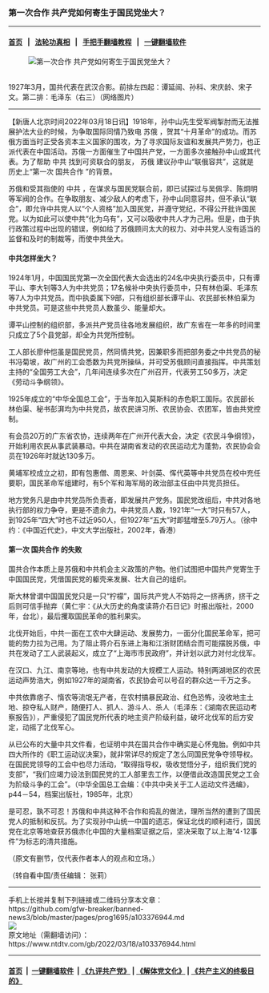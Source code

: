 ### 第一次合作 共产党如何寄生于国民党坐大？
------------------------

#### [首页](https://github.com/gfw-breaker/banned-news3/blob/master/README.md) &nbsp;&nbsp;|&nbsp;&nbsp; [法轮功真相](https://github.com/begood0513/basic/blob/master/README.md)  &nbsp;&nbsp;|&nbsp;&nbsp; [手把手翻墙教程](https://github.com/gfw-breaker/guides/wiki)  &nbsp;&nbsp;|&nbsp;&nbsp; [一键翻墙软件](https://github.com/gfw-breaker/nogfw/blob/master/README.md)  



<div><div class="featured_image">
 <figure>
  <img alt="第一次合作 共产党如何寄生于国民党坐大？" src="https://i.ntdtv.com/assets/uploads/2022/03/2022-03-18_145409-800x450.jpg"/>
 </figure><br/>
 <span class="caption">
  1927年3月，国共代表在武汉合影。前排左四起：谭延闿、孙科、宋庆龄、宋子文。第二排：毛泽东（右三）（网络图片）
 </span>
</div>
</div><hr/>


<div><div class="post_content" itemprop="articleBody">
 <p>
  【新唐人北京时间2022年03月18日讯】1918年，孙中山先生受军阀掣肘而无法推展护法大业的时候，为争取国际同情乃致电
  <ok href="https://www.ntdtv.com/gb/苏俄.htm">
   苏俄
  </ok>
  ，贺其“十月革命”的成功。而苏俄方面当时正受各资本主义国家的围攻，为了寻求国际友谊和发展共产势力，也正派代表在中国活动。苏俄一方面催生了中国共产党，一方面多次接触孙中山或其代表。为了帮助
  <ok href="https://www.ntdtv.com/gb/中共.htm">
   中共
  </ok>
  找到可资联合的朋友，
  <ok href="https://www.ntdtv.com/gb/苏俄.htm">
   苏俄
  </ok>
  建议孙中山“联俄容共”，这就是历史上“第一次
  <ok href="https://www.ntdtv.com/gb/国共合作.htm">
   国共合作
  </ok>
  ”的背景。
 </p>
 <p>
  苏俄和受其指使的
  <ok href="https://www.ntdtv.com/gb/中共.htm">
   中共
  </ok>
  ，在谋求与国民党联合前，即已试探过与吴佩孚、陈炯明等军阀的合作。在争取朋友、减少敌人的考虑下，孙中山同意容共，但不承认“联合”，即允许中共党人以“个人资格”加入国民党，并遵守党纪，不得公开批许国民党。以为如此可以使中共“化为乌有”，又可以吸收中共人才为己用。但是，由于执行政策过程中出现的错误，例如给了苏俄顾问太大的权力、对中共党人没有适当的监督和及时的制裁等，而使中共坐大。
 </p>
 <h4>
  中共怎样坐大？
 </h4>
 <p>
  1924年1月，中国国民党第一次全国代表大会选出的24名中央执行委员中，只有谭平山、李大钊等3人为中共党员；17名候补中央执行委员中，只有林伯渠、毛泽东等7人为中共党员。而中执委属下9部，只有组织部长谭平山、农民部长林伯渠为中共党员。可是这些中共党员人数虽少、能量却大。
 </p>
 <p>
  谭平山控制的组织部，多派共产党员往各地发展组织，故广东省在一年多的时间里只成立了5个县党部，却全为共党所控制。
 </p>
 <p>
  工人部长廖仲恺虽是国民党员，然同情共党，因兼职多而把部务委之中共党员的秘书冯菊坡，故广州的工会悉数为共党所操纵，并可受苏俄顾问直接指挥。中共策划主持的“全国劳工大会”，几年间连续多次在广州召开，代表劳工50多万，决定《劳动斗争纲领》。
 </p>
 <p>
  1925年成立的“中华全国总工会”，于当年加入莫斯科的赤色职工国际。农民部长林伯渠、秘书彭湃均为中共党员，故农民讲习所、农民协会、农团军，皆由共党控制。
 </p>
 <p>
  有会员20万的广东省农协，连续两年在广州开代表大会，决定《农民斗争纲领》，开始利用农民从事武装暴动。中共在湖南省发动的农民运动尤为蓬勃，农民协会会员在1926年时就达130多万。
 </p>
 <p>
  黄埔军校成立之初，即有包惠僧、周恩来、叶剑英、恽代英等中共党员在校中充任要职，国民革命军组建时，有5个军和海军局的政治部主任由中共党员担任。
 </p>
 <p>
  地方党务凡是由中共党员所负责者，即发展共产党务。国民党改组后，中共对各地执行部的权力争夺，更是不遗余力。中共党员人数，1921年“一大”时只有57人，到1925年“四大”时也不过近950人，但1927年“五大”时即猛增至5.79万人。（徐中约：《中国近代史》，中文大学出版社，2002年，香港）
 </p>
 <h4>
  第一次
  <ok href="https://www.ntdtv.com/gb/国共合作.htm">
   国共合作
  </ok>
  的失败
 </h4>
 <p>
  国共合作本质上是苏俄和中共机会主义政策的产物。他们试图把中国共产党寄生于中国国民党，凭借国民党的躯壳来发展、壮大自己的组织。
 </p>
 <p>
  斯大林曾谓中国国民党只是一只“柠檬”，国际共产党人不妨将之一挤再挤，挤干之后则可信手抛弃（黄仁宇：《从大历史的角度读蒋介石日记》时报出版社，2000年，台北），最后攫取国民革命的胜利果实。
 </p>
 <p>
  北伐开始后，中共一面在工农中大肆运动、发展势力，一面分化国民革命军，把可能的势力拉为己用。为了阻止蒋介石东进上海和江浙财团结合而可能摆脱苏俄，中共在发动了工人武装起义，成立了“上海市市民政府”，并计划以武力对付北伐军。
 </p>
 <p>
  在汉口、九江、南京等地，也有中共发动的大规模工人运动。特别两湖地区的农民运动声势浩大，例如1927年的湖南省，农民协会可以号召的群众达一千万之多。
 </p>
 <p>
  中共依靠痞子、惰农等流氓无产者，在农村搞暴民政治、红色恐怖，没收地主土地、掠夺私人财产，随便打人、抓人、游斗人、杀人（毛泽东：《湖南农民运动考察报告》），严重侵犯了国民党所代表的地主资产阶级利益，破坏北伐军的后方安定，动摇了北伐军心。
 </p>
 <p>
  从已公布的大量中共文件看，也证明中共在国共合作中确实是心怀鬼胎。例如中共四大所作的《职工运动议决案》，就非常详尽的规定了怎么同国民党争夺领导权。在国民党领导的工会中也尽力活动，“取得指导权，吸收觉悟分子，组织我们党的支部”，“我们应竭力设法到国民党的工人部里去工作，以便借此改造国民党之工会为阶级斗争的工会”。（中华全国总工会编：《中共中央关于工人运动文件选编》，p44－54，档案出版社，1985年，北京）
 </p>
 <p>
  是可忍，孰不可忍！苏俄和中共这种不合作和捣乱的做法，理所当然的遭到了国民党人的抵制和反抗。为了实现孙中山统一中国的遗志，保证北伐的顺利进行，国民党在北京等地查获苏俄赤化中国的大量档案证据之后，坚决采取了以上海“4･12事件”为标志的清共措施。
 </p>
 <p>
  （原文有删节，仅代表作者本人的观点和立场。）
 </p>
 <p>
  （转自看中国/责任编辑： 张莉）
 </p>
 <div class="single_ad">
 </div>
</div>
</div>
<hr/>
手机上长按并复制下列链接或二维码分享本文章：<br/>
https://github.com/gfw-breaker/banned-news3/blob/master/pages/prog1695/a103376944.md <br/>
<a href='https://github.com/gfw-breaker/banned-news3/blob/master/pages/prog1695/a103376944.md'><img src='https://github.com/gfw-breaker/banned-news3/blob/master/pages/prog1695/a103376944.md.png'/></a> <br/>
原文地址（需翻墙访问）：https://www.ntdtv.com/gb/2022/03/18/a103376944.html


------------------------
#### [首页](https://github.com/gfw-breaker/banned-news3/blob/master/README.md) &nbsp;|&nbsp; [一键翻墙软件](https://github.com/gfw-breaker/nogfw/blob/master/README.md) &nbsp;| [《九评共产党》](https://github.com/gfw-breaker/9ping.md/blob/master/README.md#九评之一评共产党是什么) | [《解体党文化》](https://github.com/gfw-breaker/jtdwh.md/blob/master/README.md) | [《共产主义的终极目的》](https://github.com/gfw-breaker/gczydzjmd.md/blob/master/README.md)


<img src='http://gfw-breaker.win/banned-news3/pages/prog1695/a103376944.md' width='0px' height='0px'/>